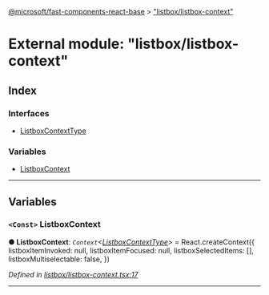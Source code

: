 [@microsoft/fast-components-react-base](../README.md) > ["listbox/listbox-context"](../modules/_listbox_listbox_context_.md)

# External module: "listbox/listbox-context"

## Index

### Interfaces

* [ListboxContextType](../interfaces/_listbox_listbox_context_.listboxcontexttype.md)

### Variables

* [ListboxContext](_listbox_listbox_context_.md#listboxcontext)

---

## Variables

<a id="listboxcontext"></a>

### `<Const>` ListboxContext

**● ListboxContext**: *`Context`<[ListboxContextType](../interfaces/_listbox_listbox_context_.listboxcontexttype.md)>* =  React.createContext({
    listboxItemInvoked: null,
    listboxItemFocused: null,
    listboxSelectedItems: [],
    listboxMultiselectable: false,
})

*Defined in [listbox/listbox-context.tsx:17](https://github.com/Microsoft/fast-dna/blob/164dd3ca/packages/fast-components-react-base/src/listbox/listbox-context.tsx#L17)*

___

